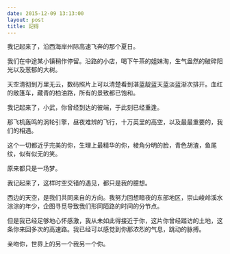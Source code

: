 ```yaml
---
date: 2015-12-09 13:13:00
layout: post
title: 記得
---
```


我记起来了，沿西海岸州际高速飞奔的那个夏日。

我们在中途某小镇稍作停留。沿路的小店，喝下午茶的姐妹淘，生气盎然的破碎阳光以及葱郁的大树。

天空清彻到万里无云，数码照片上可以清楚看到湛蓝靛蓝天蓝淡蓝渐次排开。血红的敞篷车，藏青的柏油路，所有的景致都已饱和。

我记起来了，小武，你曾经到达的彼端，于此刻已经重逢。

那飞机轰鸣的涡轮引擎，昼夜难辨的飞行，十万英里的高空，以及最最重要的，我们的相遇。

这个一切都近乎完美的你，生理上最精华的你，棱角分明的脸，青色胡渣，鱼尾纹，似有似无的笑。

原来都只是一场梦。

我记起来了，这样时空交错的遇见，都只是我的臆想。

西边的天空，是我们共同来自的方向。我努力回想暗夜的东部地区，崇山峻岭溪水淙淙的年少，企图寻觅导致我们形同陌路的时间的分节点。

但是我已经足够地心怀感激，我从未如此得接近于你，这片你曾经踏访的土地，这条你来回多次的高速路。我已经可以感觉到你那浓烈的气息，跳动的脉搏。

亲吻你，世界上的另一个我另一个你。


